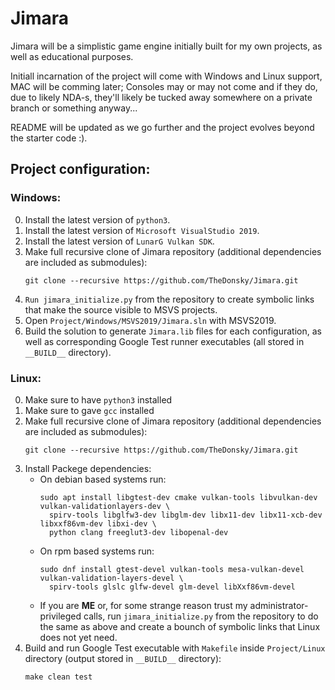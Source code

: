 # Jimara

Jimara will be a simplistic game engine initially built for my own projects, as well as educational purposes.

Initiall incarnation of the project will come with Windows and Linux support, MAC will be comming later; Consoles may or may not come and if they do, due to likely NDA-s, they'll likely be tucked away somewhere on a private branch or something anyway...

README will be updated as we go further and the project evolves beyond the starter code :).


## Project configuration:

### Windows:
0. Install the latest version of ```python3```.
1. Install the latest version of ```Microsoft VisualStudio 2019```.
2. Install the latest version of ```LunarG Vulkan SDK```.
3. Make full recursive clone of Jimara repository (additional dependencies are included as submodules):
    ```
    git clone --recursive https://github.com/TheDonsky/Jimara.git
    ```
4. ```Run jimara_initialize.py``` from the repository to create symbolic links that make the source visible to MSVS projects.
5. Open ```Project/Windows/MSVS2019/Jimara.sln``` with MSVS2019.
6. Build the solution to generate ```Jimara.lib``` files for each configuration, as well as corresponding Google Test runner executables (all stored in ```__BUILD__``` directory).

### Linux:
0. Make sure to have ```python3``` installed
1. Make sure to gave ```gcc``` installed
2. Make full recursive clone of Jimara repository (additional dependencies are included as submodules):
    ```
    git clone --recursive https://github.com/TheDonsky/Jimara.git
    ```
3. Install Packege dependencies:
    - On debian based systems run: 
       ```
       sudo apt install libgtest-dev cmake vulkan-tools libvulkan-dev vulkan-validationlayers-dev \
         spirv-tools libglfw3-dev libglm-dev libx11-dev libx11-xcb-dev libxxf86vm-dev libxi-dev \
         python clang freeglut3-dev libopenal-dev
       ```
    - On rpm based systems run: 
        ```
        sudo dnf install gtest-devel vulkan-tools mesa-vulkan-devel vulkan-validation-layers-devel \ 
          spirv-tools glslc glfw-devel glm-devel libXxf86vm-devel
        ``` 
    - If you are **ME** or, for some strange reason trust my administrator-privileged calls, run ```jimara_initialize.py``` from the repository to do the same as above and create a bounch of symbolic links that Linux does not yet need.
4. Build and run Google Test executable with ```Makefile``` inside ```Project/Linux``` directory (output stored in ```__BUILD__``` directory):
    ```
    make clean test
    ```
